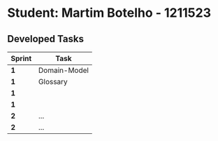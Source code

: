 # Student: Martim Botelho - 1211523

## Developed Tasks

| Sprint | Task |
|--------|------|
| **1**  |  Domain-Model   |
| **1**  |  Glossary  |
| **1**  |      |
| **1**  |      |
| **2**  | ...  |
| **2**  | ...  |